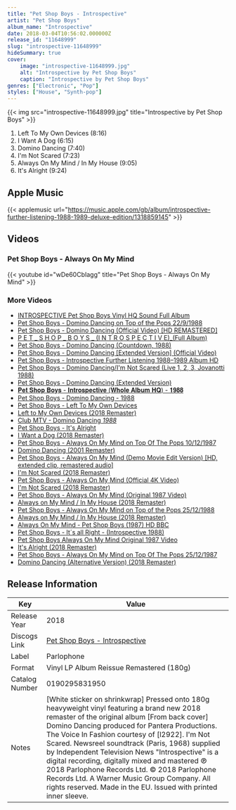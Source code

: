 ```yaml
---
title: "Pet Shop Boys - Introspective"
artist: "Pet Shop Boys"
album_name: "Introspective"
date: 2018-03-04T10:56:02.000000Z
release_id: "11648999"
slug: "introspective-11648999"
hideSummary: true
cover:
    image: "introspective-11648999.jpg"
    alt: "Introspective by Pet Shop Boys"
    caption: "Introspective by Pet Shop Boys"
genres: ["Electronic", "Pop"]
styles: ["House", "Synth-pop"]
---
```


{{< img src="introspective-11648999.jpg" title="Introspective by Pet Shop Boys" >}}

<!-- section break -->

1. Left To My Own Devices (8:16)
2. I Want A Dog (6:15)
3. Domino Dancing (7:40)
4. I'm Not Scared (7:23)
5. Always On My Mind / In My House (9:05)
6. It's Alright (9:24)

<!-- section break -->




## Apple Music
{{< applemusic url="https://music.apple.com/gb/album/introspective-further-listening-1988-1989-deluxe-edition/1318859145" >}}





## Videos
### Pet Shop Boys - Always On My Mind
{{< youtube id="wDe60CbIagg" title="Pet Shop Boys - Always On My Mind" >}}<br>

### More Videos

- [INTROSPECTIVE Pet Shop Boys Vinyl HQ Sound Full Album](https://www.youtube.com/watch?v=ACAQAOms50o)
- [Pet Shop Boys - Domino Dancing on Top of the Pops 22/9/1988](https://www.youtube.com/watch?v=4Ht7HGxhKVM)
- [Pet Shop Boys - Domino Dancing (Official Video) [HD REMASTERED]](https://www.youtube.com/watch?v=ik2YF05iX2w)
- [P E T _ S H O P _ B O Y S _ (I N T R O S P E C T I V E)_(Full Album)](https://www.youtube.com/watch?v=267UOEs1j9w)
- [Pet Shop Boys - Domino Dancing (Countdown, 1988)](https://www.youtube.com/watch?v=CNf6hoBkRVI)
- [Pet Shop Boys - Domino Dancing [Extended Version] (Official Video)](https://www.youtube.com/watch?v=J-LG9KVcc9E)
- [Pet Shop Boys - Introspective Further Listening 1988–1989 Album HD](https://www.youtube.com/watch?v=OBtzBkH7Iiw)
- [Pet Shop Boys - Domino Dancing/I'm Not Scared (Live 1, 2, 3, Jovanotti 1988)](https://www.youtube.com/watch?v=Sj9CokMi8MI)
- [Pet Shop Boys - Domino Dancing (Extended Version)](https://www.youtube.com/watch?v=-xeSg_ORzEs)
- [𝐏𝐞𝐭 𝐒𝐡𝐨𝐩 𝐁𝐨𝐲𝐬 - 𝐈𝐧𝐭𝐫𝐨𝐬𝐩𝐞𝐜𝐭𝐢𝐯𝐞 (𝐖𝐡𝐨𝐥𝐞 𝐀𝐥𝐛𝐮𝐦 𝐇𝐐) - 𝟏𝟗𝟖𝟖](https://www.youtube.com/watch?v=gxnEX4pXhlM)
- [Pet Shop Boys - Domino Dancing - 1988](https://www.youtube.com/watch?v=zxGMsZHpG-o)
- [Pet Shop Boys - Left To My Own Devices](https://www.youtube.com/watch?v=Ed1tv_gCOUA)
- [Left to My Own Devices (2018 Remaster)](https://www.youtube.com/watch?v=GxJq1IXk0BA)
- [Club MTV - Domino Dancing *1988*](https://www.youtube.com/watch?v=CbpvVwJyK0o)
- [Pet Shop Boys - It's Alright](https://www.youtube.com/watch?v=9r0pISqCDRw)
- [I Want a Dog (2018 Remaster)](https://www.youtube.com/watch?v=l3_kndxPVrY)
- [Pet Shop Boys - Always On My Mind on Top Of The Pops 10/12/1987](https://www.youtube.com/watch?v=RCHSkXFB46g)
- [Domino Dancing (2001 Remaster)](https://www.youtube.com/watch?v=AH7kmBnDFvs)
- [Pet Shop Boys - Always On My Mind (Demo Movie Edit Version) [HD, extended clip, remastered audio]](https://www.youtube.com/watch?v=lvhRPJH5Tgw)
- [I'm Not Scared (2018 Remaster)](https://www.youtube.com/watch?v=55ZjdZDQqpw)
- [Pet Shop Boys - Always On My Mind (Official 4K Video)](https://www.youtube.com/watch?v=0-zg-JWfLJg)
- [I'm Not Scared (2018 Remaster)](https://www.youtube.com/watch?v=rNV9DsDpPRw)
- [Pet Shop Boys - Always On My Mind (Original 1987 Video)](https://www.youtube.com/watch?v=_MSPnFCUghc)
- [Always on My Mind / In My House (2018 Remaster)](https://www.youtube.com/watch?v=LJTzCxcBLZk)
- [Pet Shop Boys - Always On My Mind on Top of the Pops 25/12/1988](https://www.youtube.com/watch?v=2j3JeR8NjYw)
- [Always on My Mind / In My House (2018 Remaster)](https://www.youtube.com/watch?v=pV0yhhCFr58)
- [Always On My Mind - Pet Shop Boys (1987) HD BBC](https://www.youtube.com/watch?v=sv_gCyyGJCY)
- [Pet Shop Boys - It´s all Right - (Introspective 1988)](https://www.youtube.com/watch?v=Vx2rPrC1_H8)
- [Pet Shop Boys   Always On My Mind Original 1987 Video](https://www.youtube.com/watch?v=0d63tYPU8zk)
- [It's Alright (2018 Remaster)](https://www.youtube.com/watch?v=eOudFG-0B6U)
- [Pet Shop Boys - Always On My Mind on Top Of The Pops 25/12/1987](https://www.youtube.com/watch?v=ohMDpAGy4FU)
- [Domino Dancing (Alternative Version) (2018 Remaster)](https://www.youtube.com/watch?v=pn9OAP2qT6Q)


## Release Information
|  Key           | Value                                                |
| ---------------| ---------------------------------------------------- |
| Release Year   | 2018                                   |
| Discogs Link   | [Pet Shop Boys - Introspective](https://www.discogs.com/release/11648999-Pet-Shop-Boys-Introspective) |
| Label          | Parlophone |
| Format         | Vinyl LP Album Reissue Remastered (180g) |
| Catalog Number | 0190295831950 |
| Notes | [White sticker on shrinkwrap] Pressed onto 180g heavyweight vinyl featuring a brand new 2018 remaster of the original album  [From back cover] Domino Dancing produced for Pantera Productions. The Voice In Fashion courtesy of [l2922].  I'm Not Scared. Newsreel soundtrack (Paris, 1968) supplied by Independent Television News  "Introspective" is a digital recording, digitally mixed and mastered  ℗ 2018 Parlophone Records Ltd. © 2018 Parlophone Records Ltd. A Warner Music Group Company. All rights reserved. Made in the EU.  Issued with printed inner sleeve. |